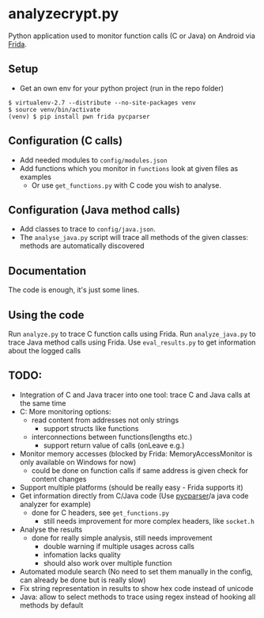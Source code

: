 # analyzecrypt.py
Python application used to monitor function calls (C or Java) on Android via [Frida](https://www.frida.re).

## Setup
- Get an own env for your python project (run in the repo folder)
```
$ virtualenv-2.7 --distribute --no-site-packages venv
$ source venv/bin/activate
(venv) $ pip install pwn frida pycparser
```

## Configuration (C calls)
- Add needed modules to `config/modules.json`
- Add functions which you monitor in `functions` look at given files as examples
	- Or use `get_functions.py` with C code you wish to analyse.

## Configuration (Java method calls)
- Add classes to trace to `config/java.json`.
- The `analyse_java.py` script will trace all methods of the given classes: 
methods are automatically discovered

## Documentation 
The code is enough, it's just some lines.

## Using the code
Run `analyze.py` to trace C function calls using Frida.
Run `analyze_java.py` to trace Java method calls using Frida.
Use `eval_results.py` to get information about the logged calls

## TODO:
- Integration of C and Java tracer into one tool: trace C and Java calls
at the same time
- C: More monitoring options:
	- read content from addresses not only strings
		- support structs like functions
	- interconnections between functions(lengths etc.)
		- support return value of calls (onLeave e.g.)
- Monitor memory accesses (blocked by Frida: MemoryAccessMonitor is only available on Windows for now)
	- could be done on function calls if same address is given check for content changes
- Support multiple platforms (should be really easy - Frida supports it)
- Get information directly from C/Java code (Use [pycparser](https://github.com/eliben/pycparser)/a java code analyzer for example)
	- done for C headers, see `get_functions.py`
		- still needs improvement for more complex headers, like `socket.h`
- Analyse the results
  - done for really simple analysis, still needs improvement
    - double warning if multiple usages across calls
    - infomation lacks quality
    - should also work over multiple function
- Automated module search (No need to set them manually in the config, can already be done but is really slow)
- Fix string representation in results to show hex code instead of unicode
- Java: allow to select methods to trace using regex instead of hooking all methods by default

